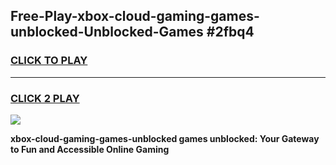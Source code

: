 
## Free-Play-xbox-cloud-gaming-games-unblocked-Unblocked-Games #2fbq4
<h3>
<a href="https://news.freeplayer.one?title=xbox-cloud-gaming-games-unblocked&ref=8M">CLICK TO PLAY</a></h3>
<hr>

<h3>
<a href="https://news.freeplayer.one?title=xbox-cloud-gaming-games-unblocked&ref=8M">CLICK 2 PLAY</a>
  
</h3>

<a href="https://news.freeplayer.one?title=xbox-cloud-gaming-games-unblocked&ref=8M"><img src="https://clearcache.store/games.png"></a>


**xbox-cloud-gaming-games-unblocked games unblocked: Your Gateway to Fun and Accessible Online Gaming**
